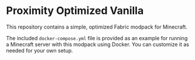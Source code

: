 # Proximity Optimized Vanilla

This repository contains a simple, optimized Fabric modpack for Minecraft.

The included `docker-compose.yml` file is provided as an example for running a Minecraft server with this modpack using Docker. You can customize it as needed for your own setup.